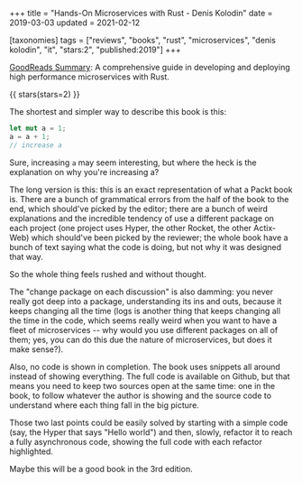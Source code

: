 +++
title = "Hands-On Microservices with Rust - Denis Kolodin"
date = 2019-03-03
updated = 2021-02-12

[taxonomies]
tags = ["reviews", "books", "rust", "microservices", "denis kolodin", "it", 
"stars:2", "published:2019"]
+++

[GoodReads Summary](https://www.goodreads.com/book/show/44079380-hands-on-microservices-with-rust):
A comprehensive guide in developing and deploying high performance
microservices with Rust.

<!-- more -->

{{ stars(stars=2) }}

The shortest and simpler way to describe this book is this:
```rust
let mut a = 1;
a = a + 1;
// increase a
```

Sure, increasing `a` may seem interesting, but where the heck is the
explanation on why you're increasing a?

The long version is this: this is an exact representation of what a Packt book
is. There are a bunch of grammatical errors from the half of the book to the
end, which should've picked by the editor; there are a bunch of weird
explanations and the incredible tendency of use a different package on each
project (one project uses Hyper, the other Rocket, the other Actix-Web) which
should've been picked by the reviewer; the whole book have a bunch of text
saying what the code is doing, but not why it was designed that way.

So the whole thing feels rushed and without thought.

The "change package on each discussion" is also damming: you never really got
deep into a package, understanding its ins and outs, because it keeps changing
all the time (logs is another thing that keeps changing all the time in the
code, which seems really weird when you want to have a fleet of microservices
-- why would you use different packages on all of them; yes, you can do this
due the nature of microservices, but does it make sense?).

Also, no code is shown in completion. The book uses snippets all around instead
of showing everything. The full code is available on Github, but that means you
need to keep two sources open at the same time: one in the book, to follow
whatever the author is showing and the source code to understand where each
thing fall in the big picture.

Those two last points could be easily solved by starting with a simple code
(say, the Hyper that says "Hello world") and then, slowly, refactor it to reach
a fully asynchronous code, showing the full code with each refactor
highlighted.

Maybe this will be a good book in the 3rd edition.
